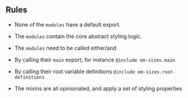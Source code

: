 ## Rules

+ None of the `modules` have a default export.
+ The `modules` contain the core abstract styling logic.
+ The `modules` need to be called either/and
 + By calling their `main` export, for instance `@include em-sizes.main`
 + By calling their root variable definitions `@include em-sizes.root-definitions` 

+ The mixins are all opinionated, and apply a set of styling properties
